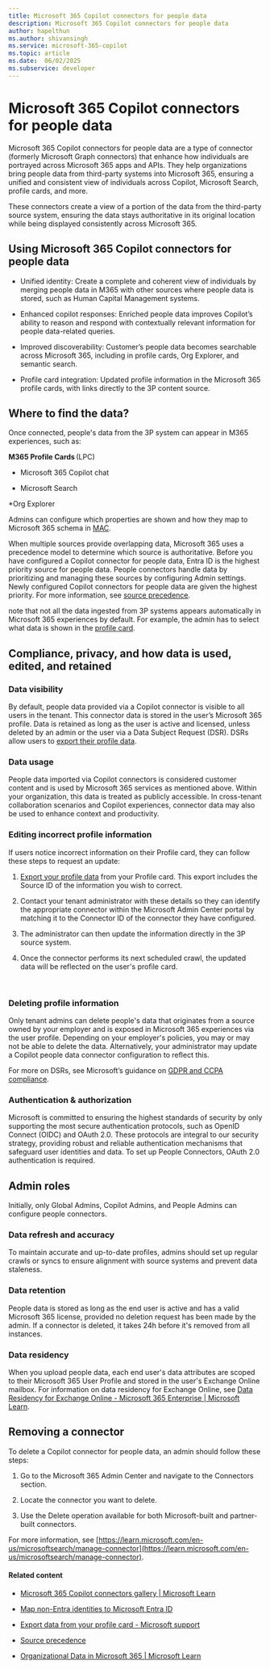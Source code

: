 ```yaml
---
title: Microsoft 365 Copilot connectors for people data
description: Microsoft 365 Copilot connectors for people data
author: hapelthun
ms.author: shivansingh 
ms.service: microsoft-365-copilot
ms.topic: article
ms.date:  06/02/2025
ms.subservice: developer
---
```


# Microsoft 365 Copilot connectors for people data

Microsoft 365 Copilot connectors for people data are a type of connector (formerly Microsoft Graph connectors) that enhance how individuals are portrayed across Microsoft 365 apps and APIs. They help organizations bring people data from third-party systems into Microsoft 365, ensuring a unified and consistent view of individuals across Copilot, Microsoft Search, profile cards, and more.

These connectors create a view of a portion of the data from the third-party source system, ensuring the data stays authoritative in its original location while being displayed consistently across Microsoft 365.

## Using Microsoft 365 Copilot connectors for people data

* Unified identity: Create a complete and coherent view of individuals by merging people data in M365 with other sources where people data is stored, such as Human Capital Management systems.  

* Enhanced copilot responses: Enriched people data improves Copilot’s ability to reason and respond with contextually relevant information for people data-related queries.  

* Improved discoverability: Customer’s people data becomes searchable across Microsoft 365, including in profile cards, Org Explorer, and semantic search.

* Profile card integration: Updated profile information in the Microsoft 365 profile cards, with links directly to the 3P content source. 

## Where to find the data?

Once connected, people's data from the 3P system can appear in M365 experiences, such as:  

**M365 Profile Cards** (LPC) 

* Microsoft 365 Copilot chat

* Microsoft Search

 *Org Explorer 

Admins can configure which properties are shown and how they map to Microsoft 365 schema in [MAC](https://admin-ignite.microsoft.com/Adminportal/Home?#/copilot/connectors/add).  

When multiple sources provide overlapping data, Microsoft 365 uses a precedence model to determine which source is authoritative. Before you have configured a Copilot connector for people data, Entra ID is the highest priority source for people data. People connectors handle data by prioritizing and managing these sources by configuring Admin settings. Newly configured Copilot connectors for people data are given the highest priority. For more information, see [source precedence]([https://learn.microsoft.com/en-us/graph/profilepriority-configure-profilepropertysetting).

note that not all the data ingested from 3P systems appears automatically in Microsoft 365 experiences by default. For example, the admin has to select what data is shown in the [profile card](https://learn.microsoft.com/en-us/graph/add-properties-profilecard).  


## Compliance, privacy, and how data is used, edited, and retained

### Data visibility

By default, people data provided via a Copilot connector is visible to all users in the tenant. This connector data is stored in the user’s Microsoft 365 profile. Data is retained as long as the user is active and licensed, unless deleted by an admin or the user via a Data Subject Request (DSR). DSRs allow users to [export their profile data](https://support.microsoft.com/en-us/office/export-data-from-your-profile-card-d809f83f-c077-4a95-9b6c-4f093305163d?preview=true).  

### Data usage 

People data imported via Copilot connectors is considered customer content and is used by Microsoft 365 services as mentioned above. Within your organization, this data is treated as publicly accessible. In cross-tenant collaboration scenarios and Copilot experiences, connector data may also be used to enhance context and productivity. 

### Editing incorrect profile information

If users notice incorrect information on their Profile card, they can follow these steps to request an update: 

1. [Export your profile data](https://support.microsoft.com/en-us/office/export-data-from-your-profile-card-d809f83f-c077-4a95-9b6c-4f093305163d?preview=true) from your Profile card. This export includes the Source ID of the information you wish to correct.  

1. Contact your tenant administrator with these details so they can identify the appropriate connector within the Microsoft Admin Center portal by matching it to the Connector ID of the connector they have configured.  

1. The administrator can then update the information directly in the 3P source system. 

1. Once the connector performs its next scheduled crawl, the updated data will be reflected on the user's profile card. 

 
### Deleting profile information

Only tenant admins can delete people's data that originates from a source owned by your employer and is exposed in Microsoft 365 experiences via the user profile. Depending on your employer's policies, you may or may not be able to delete the data. Alternatively, your administrator may update a Copilot people data connector configuration to reflect this. 

For more on DSRs, see Microsoft’s guidance on [GDPR and CCPA compliance](https://learn.microsoft.com/en-us/compliance/regulatory/gdpr-data-subject-requests).  

### Authentication & authorization

Microsoft is committed to ensuring the highest standards of security by only supporting the most secure authentication protocols, such as OpenID Connect (OIDC) and OAuth 2.0. These protocols are integral to our security strategy, providing robust and reliable authentication mechanisms that safeguard user identities and data. To set up People Connectors, OAuth 2.0 authentication is required. 

## Admin roles 

Initially, only Global Admins, Copilot Admins, and People Admins can configure people connectors. 

### Data refresh and accuracy

To maintain accurate and up-to-date profiles, admins should set up regular crawls or syncs to ensure alignment with source systems and prevent data staleness. 

### Data retention

People data is stored as long as the end user is active and has a valid Microsoft 365 license, provided no deletion request has been made by the admin. If a connector is deleted, it takes 24h before it's removed from all instances. 

### Data residency

When you upload people data, each end user's data attributes are scoped to their Microsoft 365 User Profile and stored in the user's Exchange Online mailbox. For information on data residency for Exchange Online, see [Data Residency for Exchange Online - Microsoft 365 Enterprise | Microsoft Learn](/microsoft-365/enterprise/m365-dr-workload-exo?view=o365-worldwide&preserve-view=true).

## Removing a connector

To delete a Copilot connector for people data, an admin should follow these steps: 

1. Go to the Microsoft 365 Admin Center and navigate to the Connectors section. 

1. Locate the connector you want to delete. 

1. Use the Delete operation available for both Microsoft-built and partner-built connectors. 

For more information, see [https://learn.microsoft.com/en-us/microsoftsearch/manage-connector](https://learn.microsoft.com/en-us/microsoftsearch/manage-connector).

#### Related content

- [Microsoft 365 Copilot connectors gallery | Microsoft Learn](/microsoftsearch/connectors-gallery) 

- [Map non-Entra identities to Microsoft Entra ID](/microsoftsearch/map-non-aad) 

- [Export data from your profile card - Microsoft support](https://support.microsoft.com/en-us/office/export-data-from-your-profile-card-d809f83f-c077-4a95-9b6c-4f093305163d) 

- [Source precedence](https://learn.microsoft.com/en-us/graph/profilepriority-configure-profilepropertysetting)  

- [Organizational Data in Microsoft 365 | Microsoft Learn](/viva/organizational-data) 

